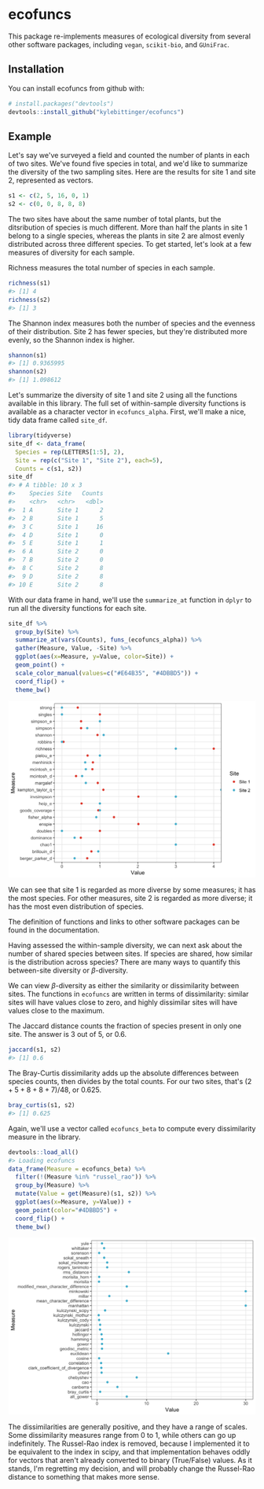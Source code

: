 
<!-- README.md is generated from README.Rmd. Please edit that file -->
ecofuncs
========

This package re-implements measures of ecological diversity from several other software packages, including `vegan`, `scikit-bio`, and `GUniFrac`.

Installation
------------

You can install ecofuncs from github with:

``` r
# install.packages("devtools")
devtools::install_github("kylebittinger/ecofuncs")
```

Example
-------

Let's say we've surveyed a field and counted the number of plants in each of two sites. We've found five species in total, and we'd like to summarize the diversity of the two sampling sites. Here are the results for site 1 and site 2, represented as vectors.

``` r
s1 <- c(2, 5, 16, 0, 1)
s2 <- c(0, 0, 8, 8, 8)
```

The two sites have about the same number of total plants, but the ditsribution of species is much different. More than half the plants in site 1 belong to a single species, whereas the plants in site 2 are almost evenly distributed across three different species. To get started, let's look at a few measures of diversity for each sample.

Richness measures the total number of species in each sample.

``` r
richness(s1)
#> [1] 4
richness(s2)
#> [1] 3
```

The Shannon index measures both the number of species and the evenness of their distribution. Site 2 has fewer species, but they're distributed more evenly, so the Shannon index is higher.

``` r
shannon(s1)
#> [1] 0.9365995
shannon(s2)
#> [1] 1.098612
```

Let's summarize the diversity of site 1 and site 2 using all the functions available in this library. The full set of within-sample diversity functions is available as a character vector in `ecofuncs_alpha`. First, we'll make a nice, tidy data frame called `site_df`.

``` r
library(tidyverse)
site_df <- data_frame(
  Species = rep(LETTERS[1:5], 2),
  Site = rep(c("Site 1", "Site 2"), each=5),
  Counts = c(s1, s2))
site_df
#> # A tibble: 10 x 3
#>    Species Site   Counts
#>    <chr>   <chr>   <dbl>
#>  1 A       Site 1      2
#>  2 B       Site 1      5
#>  3 C       Site 1     16
#>  4 D       Site 1      0
#>  5 E       Site 1      1
#>  6 A       Site 2      0
#>  7 B       Site 2      0
#>  8 C       Site 2      8
#>  9 D       Site 2      8
#> 10 E       Site 2      8
```

With our data frame in hand, we'll use the `summarize_at` function in `dplyr` to run all the diversity functions for each site.

``` r
site_df %>%
  group_by(Site) %>%
  summarize_at(vars(Counts), funs_(ecofuncs_alpha)) %>%
  gather(Measure, Value, -Site) %>%
  ggplot(aes(x=Measure, y=Value, color=Site)) +
  geom_point() +
  scale_color_manual(values=c("#E64B35", "#4DBBD5")) +
  coord_flip() +
  theme_bw()
```

![](README-files/README-alpha-diversity-1.png)

We can see that site 1 is regarded as more diverse by some measures; it has the most species. For other measures, site 2 is regarded as more diverse; it has the most even distribution of species.

The definition of functions and links to other software packages can be found in the documentation.

Having assessed the within-sample diversity, we can next ask about the number of shared species between sites. If species are shared, how similar is the distribution across species? There are many ways to quantify this between-site diversity or *β*-diversity.

We can view *β*-diversity as either the similarity or dissimilarity between sites. The functions in `ecofuncs` are written in terms of dissimilarity: similar sites will have values close to zero, and highly dissimilar sites will have values close to the maximum.

The Jaccard distance counts the fraction of species present in only one site. The answer is 3 out of 5, or 0.6.

``` r
jaccard(s1, s2)
#> [1] 0.6
```

The Bray-Curtis dissimilarity adds up the absolute differences between species counts, then divides by the total counts. For our two sites, that's (2 + 5 + 8 + 8 + 7)/48, or 0.625.

``` r
bray_curtis(s1, s2)
#> [1] 0.625
```

Again, we'll use a vector called `ecofuncs_beta` to compute every dissimilarity measure in the library.

``` r
devtools::load_all()
#> Loading ecofuncs
data_frame(Measure = ecofuncs_beta) %>%
  filter(!(Measure %in% "russel_rao")) %>%
  group_by(Measure) %>%
  mutate(Value = get(Measure)(s1, s2)) %>%
  ggplot(aes(x=Measure, y=Value)) +
  geom_point(color="#4DBBD5") +
  coord_flip() +
  theme_bw()
```

![](README-files/README-beta-diversity-1.png)

The dissimilarities are generally positive, and they have a range of scales. Some dissimilarity measures range from 0 to 1, while others can go up indefinitely. The Russel-Rao index is removed, because I implemented it to be equivalent to the index in scipy, and that implementation behaves oddly for vectors that aren't already converted to binary (True/False) values. As it stands, I'm regretting my decision, and will probably change the Russel-Rao distance to something that makes more sense.
